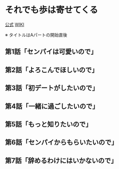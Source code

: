 # それでも歩は寄せてくる

[公式](https://soreayu.com/) 
[WIKI](https://ja.wikipedia.org/wiki/%E3%81%9D%E3%82%8C%E3%81%A7%E3%82%82%E6%AD%A9%E3%81%AF%E5%AF%84%E3%81%9B%E3%81%A6%E3%81%8F%E3%82%8B) 

※ タイトルはAパートの開始直後

## 第1話「センパイは可愛いので」

## 第2話「よろこんでほしいので」

## 第3話「初デートがしたいので」

## 第4話「一緒に過ごしたいので」

## 第5話「もっと知りたいので」

## 第6話「センパイからもらいたいので」

## 第7話「辞めるわけにはいかないので」
